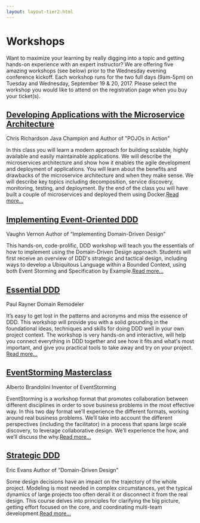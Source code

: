```yaml
---
layout: layout-tier2.html
---
```

<div class="container section workshops">
	<h1 class="section-header">Workshops</h1>
	<p class="copy">
		Want to maximize your learning by really digging into a topic and getting hands-on experience with an expert instructor? We are offering five amazing workshops (see below) prior to the Wednesday evening conference kickoff. Each workshop runs for the two full days (9am-5pm) on Tuesday and Wednesday, September 19 & 20, 2017. Please select the workshop you would like to attend on the registration page when you buy your ticket(s).
	</p>
	<div class="row">
  	<div class="col-xs-12 col-sm-2">
			<div class="speaker-container">
				<a href="../speakers/chris-richardson.html"><div class="speaker-img chris-richardson"></div></a>
				</div>
  		</div>
	  <div class="col-xs-12 col-sm-10 workshop-list">
	    <h2><a href="../speakers/chris-richardson.html">Developing Applications with the Microservice Architecture</a></h2>
			<p class="copy">
				<span class="workshops--speaker-name">Chris Richardson</span>
				<span class="workshops--speaker-title">Java Champion and Author of "POJOs in Action"</span>
			</p>
			<p class="copy">In this class you will learn a modern approach for building scalable, highly available and easily maintainable applications. We will describe the microservices architecture and show how it enables the agile development and deployment of applications. You will learn about the benefits and drawbacks of the microservice architecture and when they make sense. We will describe key topics including decomposition, service discovery, monitoring, testing, and deployment. By the end of the class you will have built a couple of microservices and deployed them using Docker.<a class="read-more" href="../speakers/chris-richardson.html">Read more...</a></p>
	  </div>
	</div> <!-- row -->
	<div class="row">
  	<div class="col-xs-12 col-sm-2">
			<div class="speaker-container">
				<a href="../speakers/vaughn-vernon.html"><div class="speaker-img vaughn-vernon"></div></a>
				</div>
  		</div>
	  <div class="col-xs-12 col-sm-10 workshop-list">
	    <h2><a href="../speakers/vaughn-vernon.html">Implementing Event-Oriented DDD</a></h2>
			<p class="copy">
				<span class="workshops--speaker-name">Vaughn Vernon</span>
				<span class="workshops--speaker-title">Author of “Implementing Domain-Driven Design”</span>
			</p>
			<p class="copy">This hands-on, code-prolific, DDD workshop will teach you the essentials of how to implement using the Domain-Driven Design approach. Students will first receive an overview of DDD's strategic and tactical design, including ways to develop a Ubiquitous Language within a Bounded Context, using both Event Storming and Specification by Example.<a class="read-more" href="../speakers/vaughn-vernon.html">Read more...</a></p>
	  </div>
	</div> <!-- row -->
	<div class="row">
  	<div class="col-xs-12 col-sm-2">
			<div class="speaker-container">
				<a href="../speakers/paul-rayner.html"><div class="speaker-img paul-rayner"></div></a>
				</div>
  		</div>
	  <div class="col-xs-12 col-sm-10 workshop-list">
	    <h2><a href="../speakers/paul-rayner.html">Essential DDD</a></h2>
			<p  class="copy">
				<span class="workshops--speaker-name">Paul Rayner</span>
				<span class="workshops--speaker-title">Domain Remodeler</span>
			</p>
			<p  class="copy">It’s easy to get lost in the patterns and acronyms and miss the essence of DDD. This workshop will provide you with a solid grounding in the foundational ideas, techniques and skills for doing DDD well in your own project context. The workshop is very hands-on and interactive, will help you connect everything in DDD together and see how it fits and what's most important, and give you practical tools to take away and try on your project. <a class="read-more" href="../speakers/paul-rayner.html">Read more...</a></p>
	  </div>
	</div> <!-- row -->
	<div class="row">
  	<div class="col-xs-12 col-sm-2">
			<div class="speaker-container">
				<a href="../speakers/alberto-brandolini.html"><div class="speaker-img alberto-brandolini"></div></a>
				</div>
  		</div>
	  <div class="col-xs-12 col-sm-10 workshop-list">
	    <h2><a href="../speakers/alberto-brandolini.html">EventStorming Masterclass</a></h2>
			<p class="copy">
				<span class="workshops--speaker-name">Alberto Brandolini</span>
				<span class="workshops--speaker-title">Inventor of EventStorming</span>
			</p>
			<p class="copy">EventStorming is a workshop format that promotes collaboration between different disciplines in order to sove business problems in the most effective way. In this two day format we’ll experience the different formats, working around real business problems.
      We’ll take into account the different perspectives (including the facilitator) in a process that spans large scale discovery, to leverage collaborative design.
      We’ll experience the how, and we’ll discuss the why.<a class="read-more" href="../speakers/alberto-brandolini.html">Read more...</a></p>
	  </div>
	</div> <!-- row -->
	<div class="row">
  	<div class="col-xs-12 col-sm-2">
			<div class="speaker-container">
				<a href="../speakers/eric-evans.html"><div class="speaker-img eric-evans"></div></a>
				</div>
  		</div>
	  <div class="col-xs-12 col-sm-10 workshop-list">
	    <h2><a href="../speakers/eric-evans.html">Strategic DDD</a></h2>
			<p class="copy">
				<span class="workshops--speaker-name">Eric Evans</span>
				<span class="workshops--speaker-title">Author of “Domain-Driven Design”</span>
			</p>
			<p  class="copy">Some design decisions have an impact on the trajectory of the whole project. Modeling is most needed in complex circumstances, yet the typical dynamics of large projects too often derail it or disconnect it from the real design. This course delves into principles for clarifying the big picture, getting effort focused on the core, and coordinating multi-team development.<a class="read-more" href="../speakers/eric-evans.html">Read more...</a></p>
	  </div>
	</div> <!-- row -->
</div> <!-- container -->
